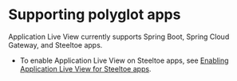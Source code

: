 # Supporting polyglot apps

Application Live View currently supports Spring Boot, Spring Cloud Gateway, and Steeltoe apps.

<!-- - To enable Application Live View on Spring Boot and Spring Cloud Gateway apps, see [Enabling Application Live View for Spring Boot apps](../spring-boot-conventions/app-live-view-enablement.hbs.md).-->
- To enable Application Live View on Steeltoe apps, see [Enabling Application Live View for Steeltoe apps](configuring-apps/steeltoe-enablement.hbs.md).
